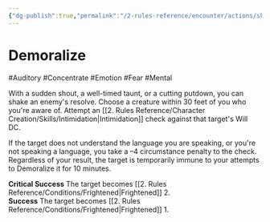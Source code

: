 ```yaml
---
{"dg-publish":true,"permalink":"/2-rules-reference/encounter/actions/skill-actions/demoralize/","noteIcon":""}
---
```


# Demoralize
#Auditory #Concentrate #Emotion #Fear #Mental 

With a sudden shout, a well-timed taunt, or a cutting putdown, you can shake an enemy's resolve. Choose a creature within 30 feet of you who you're aware of. Attempt an [[2. Rules Reference/Character Creation/Skills/Intimidation\|Intimidation]] check against that target's Will DC.

If the target does not understand the language you are speaking, or you're not speaking a language, you take a –4 circumstance penalty to the check. Regardless of your result, the target is temporarily immune to your attempts to Demoralize it for 10 minutes.

**Critical Success** The target becomes [[2. Rules Reference/Conditions/Frightened\|Frightened]] 2.  
**Success** The target becomes [[2. Rules Reference/Conditions/Frightened\|Frightened]] 1.
